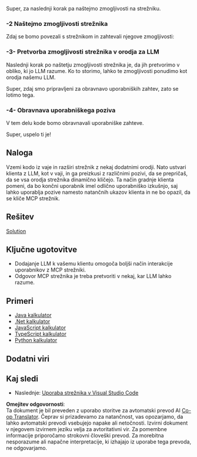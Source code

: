 <!--
CO_OP_TRANSLATOR_METADATA:
{
  "original_hash": "f74887f51a69d3f255cb83d0b517c623",
  "translation_date": "2025-07-04T19:15:50+00:00",
  "source_file": "03-GettingStarted/03-llm-client/README.md",
  "language_code": "sl"
}
-->
Super, za naslednji korak pa naštejmo zmogljivosti na strežniku.

### -2 Naštejmo zmogljivosti strežnika

Zdaj se bomo povezali s strežnikom in zahtevali njegove zmogljivosti:

### -3- Pretvorba zmogljivosti strežnika v orodja za LLM

Naslednji korak po naštetju zmogljivosti strežnika je, da jih pretvorimo v obliko, ki jo LLM razume. Ko to storimo, lahko te zmogljivosti ponudimo kot orodja našemu LLM.

Super, zdaj smo pripravljeni za obravnavo uporabniških zahtev, zato se lotimo tega.

### -4- Obravnava uporabniškega poziva

V tem delu kode bomo obravnavali uporabniške zahteve.

Super, uspelo ti je!

## Naloga

Vzemi kodo iz vaje in razširi strežnik z nekaj dodatnimi orodji. Nato ustvari klienta z LLM, kot v vaji, in ga preizkusi z različnimi pozivi, da se prepričaš, da se vsa orodja strežnika dinamično kličejo. Ta način gradnje klienta pomeni, da bo končni uporabnik imel odlično uporabniško izkušnjo, saj lahko uporablja pozive namesto natančnih ukazov klienta in ne bo opazil, da se kliče MCP strežnik.

## Rešitev

[Solution](/03-GettingStarted/03-llm-client/solution/README.md)

## Ključne ugotovitve

- Dodajanje LLM k vašemu klientu omogoča boljši način interakcije uporabnikov z MCP strežniki.
- Odgovor MCP strežnika je treba pretvoriti v nekaj, kar LLM lahko razume.

## Primeri

- [Java kalkulator](../samples/java/calculator/README.md)
- [.Net kalkulator](../../../../03-GettingStarted/samples/csharp)
- [JavaScript kalkulator](../samples/javascript/README.md)
- [TypeScript kalkulator](../samples/typescript/README.md)
- [Python kalkulator](../../../../03-GettingStarted/samples/python)

## Dodatni viri

## Kaj sledi

- Naslednje: [Uporaba strežnika v Visual Studio Code](../04-vscode/README.md)

**Omejitev odgovornosti**:  
Ta dokument je bil preveden z uporabo storitve za avtomatski prevod AI [Co-op Translator](https://github.com/Azure/co-op-translator). Čeprav si prizadevamo za natančnost, vas opozarjamo, da lahko avtomatski prevodi vsebujejo napake ali netočnosti. Izvirni dokument v njegovem izvirnem jeziku velja za avtoritativni vir. Za pomembne informacije priporočamo strokovni človeški prevod. Za morebitna nesporazume ali napačne interpretacije, ki izhajajo iz uporabe tega prevoda, ne odgovarjamo.
